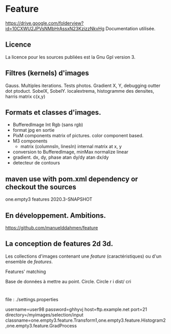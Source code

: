 
# Feature

https://drive.google.com/folderview?id=10CXWU2JPVsNMbHrAssxN23KzizzNkvHg
Documentation utilisée.

## Licence
La licence pour les sources publiées est la Gnu Gpl version 3.
## Filtres (kernels) d'images
Gauss. Multiples iterations. Tests  photos.
Gradient X, Y, debugging outter dot ptoduct. 
SobelX, SobelY. localextrema, histogramme des densites,
harris matrix c(x,y)
## Formats et classes d'images. 
- BufferedImage Int Rgb (sans rgb)
- format jpg en sortie
- PixM components matrix of pictures. 
color component based. 
- M3 components 
  + matrix (columnsIn, linesIn) internal
  matrix at x, y
- conversion to BufferedImage, minMax normalize
linear
- gradient. dx, dy, phase atan dy/dy atan dx/dy
- detecteur de contours
## maven use with pom.xml dependency or checkout the sources
<dependency>
    <groupId>one.empty3</groupId>
    <artifactId>features</artifactId>
    <version>2020.3-SNAPSHOT</version>
</dependency>


## En développement. Ambitions.

https://github.com/manuelddahmen/feature 

## La conception de features 2d 3d.

Les collections d'images contenant une
_feature_ (caractéristiques) ou d'un ensemble
de _features_.

Features' matching

Base de données à mettre au point.
Circle. Circle r i dist/ cri

# 
file : ./settings.properties

username=user98
password=ghhyvj
host=ftp.example.net
port=21
directory=/myimages/selection/input
classname=one.empty3.feature.Transform1,one.empty3.feature.Histogram2,one.empty3.feature.GradProcess
